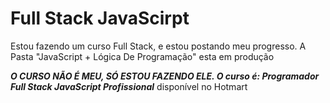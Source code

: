 # Full Stack JavaScirpt
 Estou fazendo um curso Full Stack, e estou postando meu progresso.
A Pasta "JavaScript + Lógica De Programação" esta em produção
 
 __*O CURSO NÃO É MEU, SÓ ESTOU FAZENDO ELE. O curso é: Programador Full Stack JavaScript Profissional*__
 disponível no Hotmart
